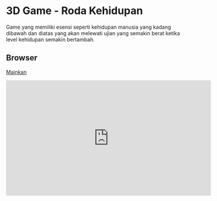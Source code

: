# 3D Game - Roda Kehidupan

Game yang memiliki esensi seperti kehidupan manusia yang kadang dibawah dan diatas yang akan melewati ujian yang semakin berat ketika level kehidupan semakin bertambah.

## Browser

[Mainkan](http://game.abdymalikmulky.com/rodakehidupan.html)

<iframe width="560" height="315" src="http://game.abdymalikmulky.com/rodakehidupan.html" frameborder="0" allowfullscreen></iframe>
